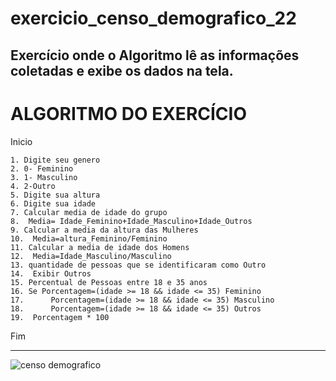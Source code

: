 # exercicio_censo_demografico_22
Exercício onde o Algoritmo lê as informações coletadas e exibe os dados na tela.
---------------------------------------------
# ALGORITMO DO EXERCÍCIO 

Inicio

    1. Digite seu genero
    2. 0- Feminino  
    3. 1- Masculino
    4. 2-Outro
    5. Digite sua altura
    6. Digite sua idade
    7. Calcular media de idade do grupo
    8.  Media= Idade_Feminino+Idade_Masculino+Idade_Outros
    9. Calcular a media da altura das Mulheres
    10.  Media=altura_Feminino/Feminino
    11. Calcular a media de idade dos Homens
    12.  Media=Idade_Masculino/Masculino
    13. quantidade de pessoas que se identificaram como Outro
    14.  Exibir Outros
    15. Percentual de Pessoas entre 18 e 35 anos
    16. Se Porcentagem=(idade >= 18 && idade <= 35) Feminino
    17.      Porcentagem=(idade >= 18 && idade <= 35) Masculino
    18.      Porcentagem=(idade >= 18 && idade <= 35) Outros
    19.  Porcentagem * 100

Fim


---------------------------------------------

![censo demografico](https://user-images.githubusercontent.com/103473067/169721513-173dc02b-0b22-4451-b1c6-fedf7a647a75.png)
